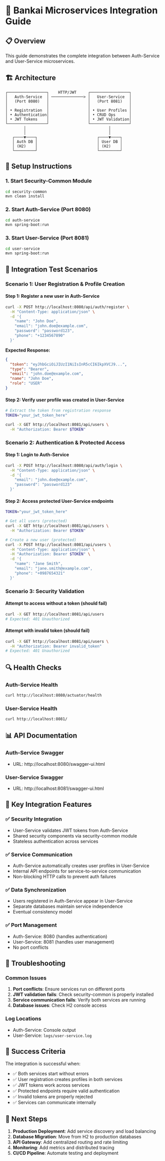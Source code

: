# 🚀 Bankai Microservices Integration Guide

## 📋 Overview
This guide demonstrates the complete integration between Auth-Service and User-Service microservices.

## 🏗️ Architecture
```
┌─────────────────┐    HTTP/JWT     ┌─────────────────┐
│   Auth-Service  │ ──────────────> │   User-Service  │
│   (Port 8080)   │                 │   (Port 8081)   │
│                 │                 │                 │
│ • Registration  │                 │ • User Profiles │
│ • Authentication│                 │ • CRUD Ops      │
│ • JWT Tokens    │                 │ • JWT Validation│
└─────────────────┘                 └─────────────────┘
        │                                    │
        │                                    │
   ┌────▼────┐                          ┌────▼────┐
   │ Auth DB │                          │ User DB │
   │ (H2)    │                          │ (H2)    │
   └─────────┘                          └─────────┘
```

## 🔧 Setup Instructions

### 1. Start Security-Common Module
```bash
cd security-common
mvn clean install
```

### 2. Start Auth-Service (Port 8080)
```bash
cd auth-service
mvn spring-boot:run
```

### 3. Start User-Service (Port 8081)
```bash
cd user-service
mvn spring-boot:run
```

## 🧪 Integration Test Scenarios

### Scenario 1: User Registration & Profile Creation

#### Step 1: Register a new user in Auth-Service
```bash
curl -X POST http://localhost:8080/api/auth/register \
  -H "Content-Type: application/json" \
  -d '{
    "name": "John Doe",
    "email": "john.doe@example.com",
    "password": "password123",
    "phone": "+1234567890"
  }'
```

**Expected Response:**
```json
{
  "token": "eyJhbGciOiJIUzI1NiIsInR5cCI6IkpXVCJ9...",
  "type": "Bearer",
  "email": "john.doe@example.com",
  "name": "John Doe",
  "role": "USER"
}
```

#### Step 2: Verify user profile was created in User-Service
```bash
# Extract the token from registration response
TOKEN="your_jwt_token_here"

curl -X GET http://localhost:8081/api/users \
  -H "Authorization: Bearer $TOKEN"
```

### Scenario 2: Authentication & Protected Access

#### Step 1: Login to Auth-Service
```bash
curl -X POST http://localhost:8080/api/auth/login \
  -H "Content-Type: application/json" \
  -d '{
    "email": "john.doe@example.com",
    "password": "password123"
  }'
```

#### Step 2: Access protected User-Service endpoints
```bash
TOKEN="your_jwt_token_here"

# Get all users (protected)
curl -X GET http://localhost:8081/api/users \
  -H "Authorization: Bearer $TOKEN"

# Create a new user (protected)
curl -X POST http://localhost:8081/api/users \
  -H "Content-Type: application/json" \
  -H "Authorization: Bearer $TOKEN" \
  -d '{
    "name": "Jane Smith",
    "email": "jane.smith@example.com", 
    "phone": "+0987654321"
  }'
```

### Scenario 3: Security Validation

#### Attempt to access without a token (should fail)
```bash
curl -X GET http://localhost:8081/api/users
# Expected: 401 Unauthorized
```

#### Attempt with invalid token (should fail)
```bash
curl -X GET http://localhost:8081/api/users \
  -H "Authorization: Bearer invalid_token"
# Expected: 401 Unauthorized  
```

## 🔍 Health Checks

### Auth-Service Health
```bash
curl http://localhost:8080/actuator/health
```

### User-Service Health  
```bash
curl http://localhost:8081/
```

## 📊 API Documentation

### Auth-Service Swagger
- URL: http://localhost:8080/swagger-ui.html

### User-Service Swagger
- URL: http://localhost:8081/swagger-ui.html

## 🔑 Key Integration Features

### ✅ **Security Integration**
- User-Service validates JWT tokens from Auth-Service
- Shared security components via security-common module
- Stateless authentication across services

### ✅ **Service Communication** 
- Auth-Service automatically creates user profiles in User-Service
- Internal API endpoints for service-to-service communication
- Non-blocking HTTP calls to prevent auth failures

### ✅ **Data Synchronization**
- Users registered in Auth-Service appear in User-Service
- Separate databases maintain service independence
- Eventual consistency model

### ✅ **Port Management**
- Auth-Service: 8080 (handles authentication)
- User-Service: 8081 (handles user management)
- No port conflicts

## 🚨 Troubleshooting

### Common Issues
1. **Port conflicts**: Ensure services run on different ports
2. **JWT validation fails**: Check security-common is properly installed
3. **Service communication fails**: Verify both services are running
4. **Database issues**: Check H2 console access

### Log Locations
- Auth-Service: Console output
- User-Service: `logs/user-service.log`

## 🎯 Success Criteria

The integration is successful when:
- ✅ Both services start without errors
- ✅ User registration creates profiles in both services  
- ✅ JWT tokens work across services
- ✅ Protected endpoints require valid authentication
- ✅ Invalid tokens are properly rejected
- ✅ Services can communicate internally

## 🔮 Next Steps

1. **Production Deployment**: Add service discovery and load balancing
2. **Database Migration**: Move from H2 to production databases
3. **API Gateway**: Add centralized routing and rate limiting
4. **Monitoring**: Add metrics and distributed tracing
5. **CI/CD Pipeline**: Automate testing and deployment 